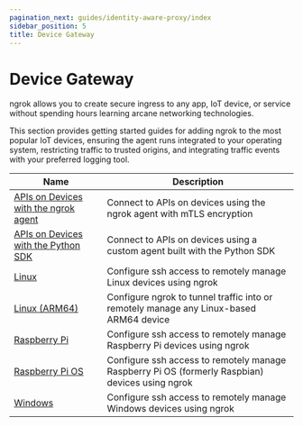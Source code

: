 ```yaml
---
pagination_next: guides/identity-aware-proxy/index
sidebar_position: 5
title: Device Gateway
---
```


# Device Gateway

ngrok allows you to create secure ingress to any app, IoT device, or service without spending hours learning arcane networking technologies.

This section provides getting started guides for adding ngrok to the most popular IoT devices, ensuring the agent runs integrated to your operating system, restricting traffic to trusted origins, and integrating traffic events with your preferred logging tool.

| Name                                                                 | Description                                                                                     |
| -------------------------------------------------------------------- | ----------------------------------------------------------------------------------------------- |
| [APIs on Devices with the ngrok agent](/guides/device-gateway/agent) | Connect to APIs on devices using the ngrok agent with mTLS encryption                           |
| [APIs on Devices with the Python SDK](/guides/device-gateway/sdk)    | Connect to APIs on devices using a custom agent built with the Python SDK                       |
| [Linux](/guides/device-gateway/linux)                                | Configure ssh access to remotely manage Linux devices using ngrok                               |
| [Linux (ARM64)](/guides/device-gateway/arm64)                        | Configure ngrok to tunnel traffic into or remotely manage any Linux-based ARM64 device          |
| [Raspberry Pi](/guides/device-gateway/raspberry-pi)                  | Configure ssh access to remotely manage Raspberry Pi devices using ngrok                        |
| [Raspberry Pi OS](/guides/device-gateway/raspbian)                   | Configure ssh access to remotely manage Raspberry Pi OS (formerly Raspbian) devices using ngrok |
| [Windows](/guides/device-gateway/windows)                            | Configure ssh access to remotely manage Windows devices using ngrok                             |
